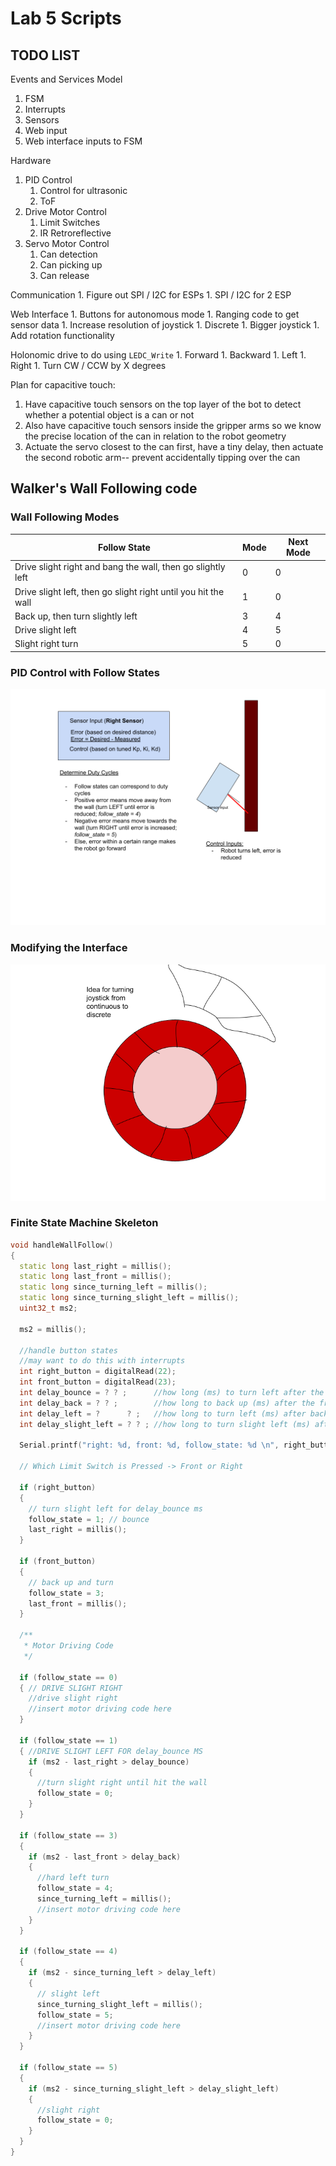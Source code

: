 # Lab 5 Scripts

## TODO LIST

Events and Services Model
1. FSM
1. Interrupts
1. Sensors
1. Web input
1. Web interface inputs to FSM

Hardware
1. PID Control
	1. Control for ultrasonic
	1. ToF
1. Drive Motor Control
	1. Limit Switches
	1. IR Retroreflective
1. Servo Motor Control
	1. Can detection
	1. Can picking up
	1. Can release

Communication
	1. Figure out SPI / I2C for ESPs
	1. SPI / I2C for 2 ESP

Web Interface
	1. Buttons for autonomous mode
	1. Ranging code to get sensor data
	1. Increase resolution of joystick
		1. Discrete
		1. Bigger joystick
	1. Add rotation functionality

Holonomic drive to do using `LEDC_Write`
	1. Forward
	1. Backward
	1. Left 
	1. Right
	1. Turn CW / CCW by X degrees

Plan for capacitive touch:
1. Have capacitive touch sensors on the top layer of the bot to detect whether a potential object is a can or not
1. Also have capacitive touch sensors inside the gripper arms so we know the precise location of the can in relation to the robot geometry
1. Actuate the servo closest to the can first, have a tiny delay, then actuate the second robotic arm-- prevent accidentally tipping over the can


## Walker's Wall Following code

### Wall Following Modes

| Follow State | Mode | Next Mode |
|--|--|--|
| Drive slight right and bang the wall, then go slightly left | 0 | 0 |
| Drive slight left, then go slight right until you hit the wall | 1 | 0 |
| Back up, then turn slightly left | 3 | 4 |
| Drive slight left | 4 | 5 |
| Slight right turn | 5 | 0 |

### PID Control with Follow States

![PID](../imgs/PID_control.png)

### Modifying the Interface

![Joystick](../imgs/joystick_discrete.png)

### Finite State Machine Skeleton

````cpp
void handleWallFollow()
{
  static long last_right = millis();
  static long last_front = millis();
  static long since_turning_left = millis();
  static long since_turning_slight_left = millis();
  uint32_t ms2;

  ms2 = millis();

  //handle button states
  //may want to do this with interrupts
  int right_button = digitalRead(22);
  int front_button = digitalRead(23);
  int delay_bounce = ? ? ;      //how long (ms) to turn left after the right button is pressed
  int delay_back = ? ? ;        //how long to back up (ms) after the front button is pressed
  int delay_left = ?      ? ;   //how long to turn left (ms) after backing up
  int delay_slight_left = ? ? ; //how long to turn slight left (ms) after turning hard left - this returns the robot to close to the wall

  Serial.printf("right: %d, front: %d, follow_state: %d \n", right_button, front_button, follow_state);

  // Which Limit Switch is Pressed -> Front or Right

  if (right_button)
  {
    // turn slight left for delay_bounce ms
    follow_state = 1; // bounce
    last_right = millis();
  }

  if (front_button)
  {
    // back up and turn
    follow_state = 3;
    last_front = millis();
  }

  /** 
   * Motor Driving Code
   */

  if (follow_state == 0)
  { // DRIVE SLIGHT RIGHT
    //drive slight right
    //insert motor driving code here
  }

  if (follow_state == 1)
  { //DRIVE SLIGHT LEFT FOR delay_bounce MS
    if (ms2 - last_right > delay_bounce)
    {
      //turn slight right until hit the wall
      follow_state = 0;
    }
  }

  if (follow_state == 3)
  {
    if (ms2 - last_front > delay_back)
    {
      //hard left turn
      follow_state = 4;
      since_turning_left = millis();
      //insert motor driving code here
    }
  }

  if (follow_state == 4)
  {
    if (ms2 - since_turning_left > delay_left)
    {
      // slight left
      since_turning_slight_left = millis();
      follow_state = 5;
      //insert motor driving code here
    }
  }

  if (follow_state == 5)
  {
    if (ms2 - since_turning_slight_left > delay_slight_left)
    {
      //slight right
      follow_state = 0;
    }
  }
}
````
